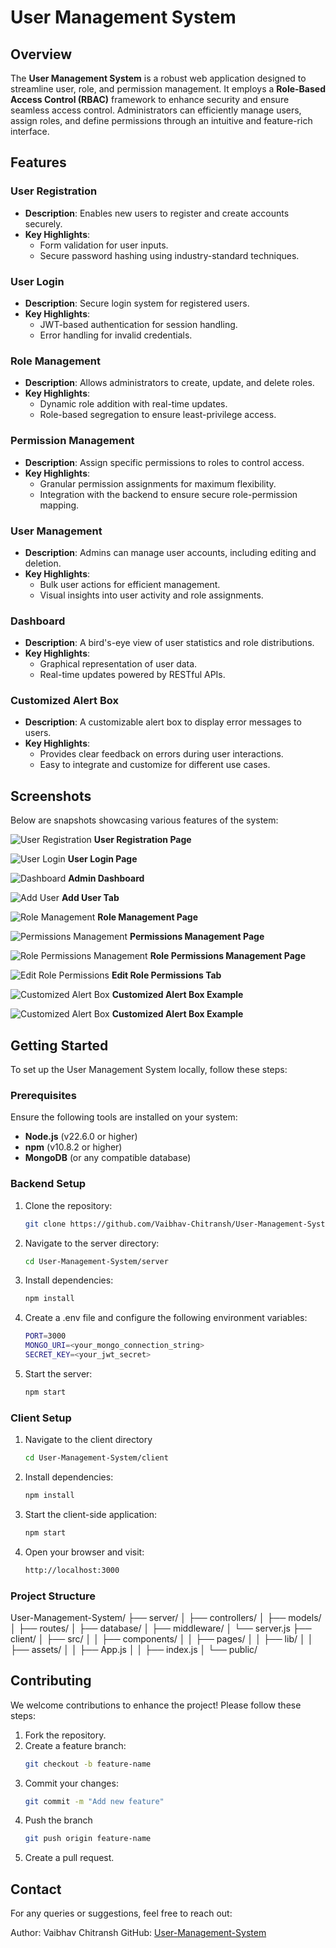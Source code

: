 # User Management System

## Overview

The **User Management System** is a robust web application designed to streamline user, role, and permission management. It employs a **Role-Based Access Control (RBAC)** framework to enhance security and ensure seamless access control. Administrators can efficiently manage users, assign roles, and define permissions through an intuitive and feature-rich interface.

## Features

### User Registration
- **Description**: Enables new users to register and create accounts securely.
- **Key Highlights**: 
  - Form validation for user inputs.
  - Secure password hashing using industry-standard techniques.

### User Login
- **Description**: Secure login system for registered users.
- **Key Highlights**: 
  - JWT-based authentication for session handling.
  - Error handling for invalid credentials.

### Role Management
- **Description**: Allows administrators to create, update, and delete roles.
- **Key Highlights**: 
  - Dynamic role addition with real-time updates.
  - Role-based segregation to ensure least-privilege access.

### Permission Management
- **Description**: Assign specific permissions to roles to control access.
- **Key Highlights**: 
  - Granular permission assignments for maximum flexibility.
  - Integration with the backend to ensure secure role-permission mapping.

### User Management
- **Description**: Admins can manage user accounts, including editing and deletion.
- **Key Highlights**: 
  - Bulk user actions for efficient management.
  - Visual insights into user activity and role assignments.

### Dashboard
- **Description**: A bird's-eye view of user statistics and role distributions.
- **Key Highlights**: 
  - Graphical representation of user data.
  - Real-time updates powered by RESTful APIs.
 
### Customized Alert Box
- **Description**: A customizable alert box to display error messages to users.
- **Key Highlights**:
  - Provides clear feedback on errors during user interactions.
  - Easy to integrate and customize for different use cases.

## Screenshots

Below are snapshots showcasing various features of the system:

![User Registration](./images/signup_image.png)
**User Registration Page**

![User Login](./images/login_image.png)
**User Login Page**

![Dashboard](./images/users_tab.png)
**Admin Dashboard**

![Add User](./images/add_user_tab.png)
**Add User Tab**

![Role Management](./images/roles_tab.png)
**Role Management Page**

![Permissions Management](./images/permissions_tab.png)
**Permissions Management Page**

![Role Permissions Management](./images/role-permissions_tab.png)
**Role Permissions Management Page**

![Edit Role Permissions](./images/edit_permissions_tab.png)
**Edit Role Permissions Tab**

![Customized Alert Box](./images/alert_box_errorMsg%20(2).png)
**Customized Alert Box Example**

![Customized Alert Box](./images/alert_box_errorMsg%20(3).png)
**Customized Alert Box Example**

## Getting Started

To set up the User Management System locally, follow these steps:

### Prerequisites
Ensure the following tools are installed on your system:
- **Node.js** (v22.6.0 or higher)
- **npm** (v10.8.2 or higher)
- **MongoDB** (or any compatible database)

### Backend Setup

1. Clone the repository:
   ```bash
   git clone https://github.com/Vaibhav-Chitransh/User-Management-System.git
2. Navigate to the server directory:
   ```bash
   cd User-Management-System/server
3. Install dependencies:
   ```bash
   npm install
4. Create a .env file and configure the following environment variables:
   ```bash
   PORT=3000
   MONGO_URI=<your_mongo_connection_string>
   SECRET_KEY=<your_jwt_secret>
5. Start the server:
   ```bash
   npm start

### Client Setup

1. Navigate to the client directory
   ```bash
   cd User-Management-System/client
2. Install dependencies:
   ```bash
   npm install
3. Start the client-side application:
   ```bash
   npm start
4. Open your browser and visit:
   ```bash
   http://localhost:3000

### Project Structure

User-Management-System/
├── server/
│   ├── controllers/
│   ├── models/
│   ├── routes/
│   ├── database/
│   ├── middleware/
│   └── server.js
├── client/
│   ├── src/
│   │   ├── components/
│   │   ├── pages/
│   │   ├── lib/
│   │   ├── assets/
│   │   ├── App.js
│   │   ├── index.js
│   └── public/


## Contributing

We welcome contributions to enhance the project! Please follow these steps:

1. Fork the repository.
2. Create a feature branch:
   ```bash
   git checkout -b feature-name
3. Commit your changes:
   ```bash
   git commit -m "Add new feature"
4. Push the branch
   ```bash
   git push origin feature-name
5. Create a pull request.

## Contact

For any queries or suggestions, feel free to reach out:

Author: Vaibhav Chitransh
GitHub: [User-Management-System](https://github.com/Vaibhav-Chitransh/User-Management-System)


